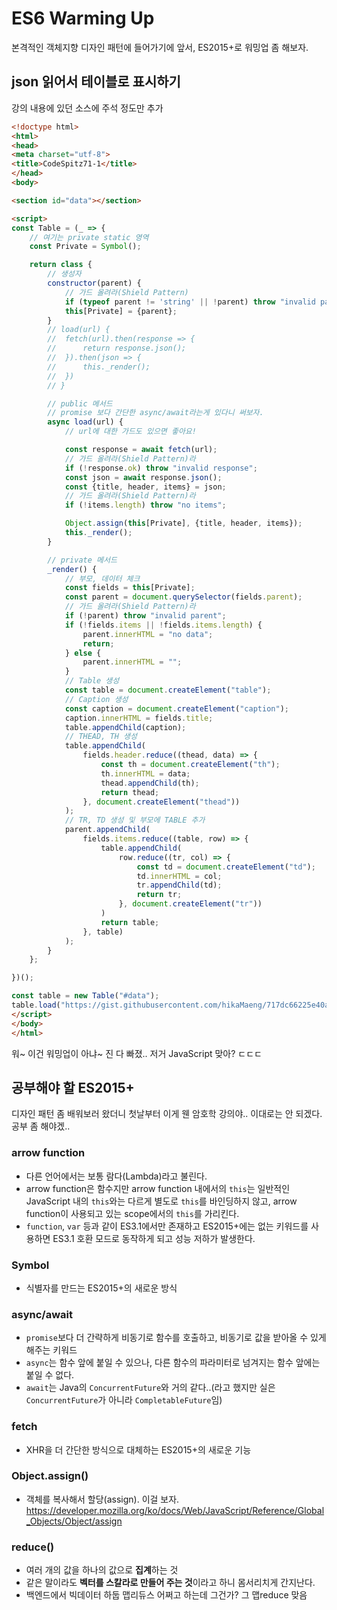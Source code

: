 # ES6 Warming Up

본격적인 객체지향 디자인 패턴에 들어가기에 앞서,
ES2015+로 워밍업 좀 해보자.

## json 읽어서 테이블로 표시하기

강의 내용에 있던 소스에 주석 정도만 추가 

```html
<!doctype html>
<html>
<head>
<meta charset="utf-8">
<title>CodeSpitz71-1</title>
</head>
<body>

<section id="data"></section>

<script>
const Table = (_ => {
	// 여기는 private static 영역
	const Private = Symbol();

	return class {
		// 생성자
		constructor(parent) {
			// 가드 올려라(Shield Pattern)
			if (typeof parent != 'string' || !parent) throw "invalid param";
			this[Private] = {parent};
		}
		// load(url) {
		// 	fetch(url).then(response => {
		// 		return response.json();
		// 	}).then(json => {
		// 		this._render();
		// 	})
		// }

		// public 메서드	
		// promise 보다 간단한 async/await라는게 있다니 써보자.
		async load(url) {
			// url에 대한 가드도 있으면 좋아요!

			const response = await fetch(url);
			// 가드 올려라(Shield Pattern)라
			if (!response.ok) throw "invalid response";
			const json = await response.json();
			const {title, header, items} = json;
			// 가드 올려라(Shield Pattern)라
			if (!items.length) throw "no items";

			Object.assign(this[Private], {title, header, items});
			this._render();
		}

		// private 메서드
		_render() {
			// 부모, 데이터 체크
			const fields = this[Private];
			const parent = document.querySelector(fields.parent);
			// 가드 올려라(Shield Pattern)라
			if (!parent) throw "invalid parent";
			if (!fields.items || !fields.items.length) {
				parent.innerHTML = "no data";
				return;
			} else {
				parent.innerHTML = "";
			}
			// Table 생성
			const table = document.createElement("table");			
			// Caption 생성
			const caption = document.createElement("caption");
			caption.innerHTML = fields.title;
			table.appendChild(caption);
			// THEAD, TH 생성
			table.appendChild(
				fields.header.reduce((thead, data) => {
					const th = document.createElement("th");
					th.innerHTML = data;
					thead.appendChild(th);
					return thead;
				}, document.createElement("thead"))
			);
			// TR, TD 생성 및 부모에 TABLE 추가
			parent.appendChild(
				fields.items.reduce((table, row) => {
					table.appendChild(
						row.reduce((tr, col) => {
							const td = document.createElement("td");
							td.innerHTML = col;
							tr.appendChild(td);
							return tr;
						}, document.createElement("tr"))
					)
					return table;
				}, table)
			);
		}
	};

})();

const table = new Table("#data");
table.load("https://gist.githubusercontent.com/hikaMaeng/717dc66225e40a8fe8d1c40366d40957/raw/447d44b800ed98817b0d29681be90aa1ec36e4ac/71_1.json");
</script>
</body>
</html>
```

워~ 이건 워밍업이 아냐~ 진 다 빠졌..
저거 JavaScript 맞아? ㄷㄷㄷ

## 공부해야 할 ES2015+

디자인 패턴 좀 배워보러 왔더니 첫날부터 이게 웬 암호학 강의야.. 이대로는 안 되겠다. 공부 좀 해야겠..

### arrow function

- 다른 언어에서는 보통 람다(Lambda)라고 불린다.
- arrow function은 함수지만 arrow function 내에서의 `this`는 일반적인 JavaScript 내의 `this`와는 다르게 별도로 `this`를 바인딩하지 않고, arrow function이 사용되고 있는 scope에서의 `this`를 가리킨다.
- `function`, `var` 등과 같이 ES3.1에서만 존재하고 ES2015+에는 없는 키워드를 사용하면 ES3.1 호환 모드로 동작하게 되고 성능 저하가 발생한다.

### Symbol

- 식별자를 만드는 ES2015+의 새로운 방식

### async/await

- `promise`보다 더 간략하게 비동기로 함수를 호출하고, 비동기로 값을 받아올 수 있게 해주는 키워드
- `async`는 함수 앞에 붙일 수 있으나, 다른 함수의 파라미터로 넘겨지는 함수 앞에는 붙일 수 없다.
- `await`는 Java의 `ConcurrentFuture`와 거의 같다..(라고 했지만 실은 `ConcurrentFuture`가 아니라 `CompletableFuture`임)

### fetch

- XHR을 더 간단한 방식으로 대체하는 ES2015+의 새로운 기능

### Object.assign()

- 객체를 복사해서 할당(assign). 이걸 보자. https://developer.mozilla.org/ko/docs/Web/JavaScript/Reference/Global_Objects/Object/assign

### reduce()

- 여러 개의 값을 하나의 값으로 **집계**하는 것
- 같은 말이라도 **벡터를 스칼라로 만들어 주는 것**이라고 하니 몸서리치게 간지난다.
- 백엔드에서 빅데이터 하둡 맵리듀스 어쩌고 하는데 그건가? 그 맵reduce 맞음


